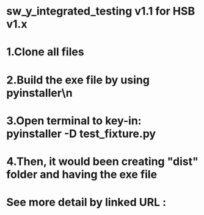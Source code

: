 # sw_y_integrated_testing v1.1 for HSB v1.x
# 1.Clone all files
# 2.Build the exe file by using pyinstaller\n
# 3.Open terminal to key-in: pyinstaller -D test_fixture.py
# 4.Then, it would been creating "dist" folder and having the exe file

# See more detail by linked URL :

